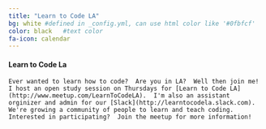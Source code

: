 ```yaml
---
title: "Learn to Code LA"
bg: white #defined in _config.yml, can use html color like '#0fbfcf'
color: black   #text color
fa-icon: calendar
---
```


#### Learn to Code La
    Ever wanted to learn how to code?  Are you in LA?  Well then join me!  I host an open study session on Thursdays for [Learn to Code LA](http://www.meetup.com/LearnToCodeLA).  I'm also an assistant orginizer and admin for our [Slack](http://learntocodela.slack.com).  We're growing a community of people to learn and teach coding.  Interested in participating?  Join the meetup for more information!
